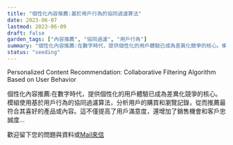 ```yaml
---
title: "個性化內容推薦:基於用戶行為的協同過濾算法"
date: 2023-06-07
lastmod: 2023-06-09
draft: false
garden_tags: ["內容推薦", "協同過濾", "用戶行為"]
summary: "個性化內容推薦:在數字時代，提供個性化的用戶體驗已成為差異化競爭的核心。模組使用基於用戶行為的協同過濾算法，分析用戶的購買和瀏覽記錄，從而推薦最符合其喜好的產品或內容。這不僅提高了用戶滿意度，還增加了銷售機會和客戶忠誠度"
status: "seeding"
---
```


Personalized Content Recommendation: Collaborative Filtering Algorithm Based on User Behavior

個性化內容推薦:在數字時代，提供個性化的用戶體驗已成為差異化競爭的核心。模組使用基於用戶行為的協同過濾算法，分析用戶的購買和瀏覽記錄，從而推薦最符合其喜好的產品或內容。這不僅提高了用戶滿意度，還增加了銷售機會和客戶忠誠度...  

歡迎留下您的問題與資料或[Mail來信](mailto:william@insightbotics.com)
